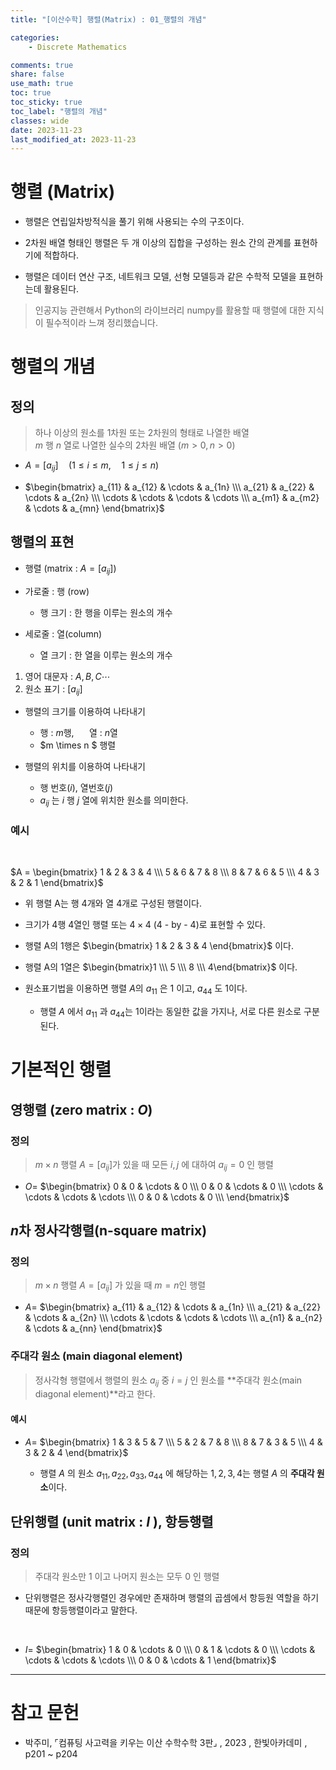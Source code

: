 ```yaml
---
title: "[이산수학] 행렬(Matrix) : 01_행렬의 개념"

categories:
    - Discrete Mathematics

comments: true
share: false
use_math: true
toc: true
toc_sticky: true
toc_label: "행렬의 개념"
classes: wide
date: 2023-11-23
last_modified_at: 2023-11-23
---
```


# 행렬 (Matrix)

* 행렬은 연립일차방적식을 풀기 위해 사용되는 수의 구조이다.  
 
* 2차원 배열 형태인 행렬은 두 개 이상의 집합을 구성하는 원소 간의 관계를 표현하기에 적합하다.  

* 행렬은 데이터 연산 구조, 네트워크 모델, 선형 모델등과 같은 수학적 모델을 표현하는데 활용된다.

> 인공지능 관련해서 Python의 라이브러리 numpy를 활용할 때 행렬에 대한 지식이 필수적이라 느껴 정리했습니다.


# 행렬의 개념

## 정의
> 하나 이상의 원소를 1차원 또는 2차원의 형태로 나열한 배열  
$m$ 행 $n$ 열로 나열한 실수의 2차원 배열 ($m > 0, n > 0$)

* $A = [a_{ij}] \quad (1 \le i \le m, \quad 1 \le j \le n)$
    
* $\begin{bmatrix}
a_{11} & a_{12} & \cdots & a_{1n} \\\  
a_{21} & a_{22} & \cdots & a_{2n} \\\  
\cdots & \cdots & \cdots & \cdots \\\  
a_{m1} & a_{m2} & \cdots & a_{mn}
\end{bmatrix}$


## 행렬의 표현

* 행렬 (matrix : $A = [a_{ij}]$)

* 가로줄 : 행 (row)
    - 행 크기 : 한 행을 이루는 원소의 개수 
* 세로줄 : 열(column)
    - 열 크기 : 한 열을 이루는 원소의 개수

1. 영어 대문자 : $A, B, C \cdots$
2. 원소 표기 : $[a_{ij}]$

* 행렬의 크기를 이용하여 나타내기
    * 행 : $m$행, $\quad$ 열 : $n$열
    * $m \times n $ 행렬

* 행렬의 위치를 이용하여 나타내기
    * 행 번호($i$), 열번호($j$)
    * $a_{ij}$ 는 $i$ 행 $j$ 열에 위치한 원소를 의미한다.

### 예시
<br>

$A = \begin{bmatrix}
1 & 2 & 3 & 4 \\\  
5 & 6 & 7 & 8 \\\  
8 & 7 & 6 & 5 \\\  
4 & 3 & 2 & 1
\end{bmatrix}$

* 위 행렬 A는 행 4개와 열 4개로 구성된 행렬이다.

* 크기가 4행 4열인 행렬 또는 $4 \times 4$ (4 - by - 4)로 표현할 수 있다.

* 행렬 A의 1행은 $\begin{bmatrix} 1 & 2 & 3 & 4 \end{bmatrix}$ 이다.

* 행렬 A의 1열은 $\begin{bmatrix}1 \\\   5 \\\   8 \\\   4\end{bmatrix}$ 이다.

* 원소표기법을 이용하면 행렬 $A$의 $a_{11}$ 은 $1$ 이고, $a_{44}$ 도 1이다.
    - 행렬 $A$ 에서 $a_{11}$ 과 $a_{44}$는 $1$이라는 동일한 값을 가지나, 서로 다른 원소로 구분된다.


# 기본적인 행렬

## 영행렬 (zero matrix : $O$)

### 정의 

> $m \times n$ 행렬 $A = [a_{ij}]$가 있을 때 모든 $i, j$ 에 대하여 $a_{ij} = 0$ 인 행렬

* $O =$
$\begin{bmatrix}
0 & 0 & \cdots & 0 \\\  
0 & 0 & \cdots & 0 \\\  
\cdots & \cdots & \cdots & \cdots \\\  
0 & 0 & \cdots & 0 \\\  
\end{bmatrix}$


## $n$차 정사각행렬(n-square matrix)

### 정의

> $m \times n$ 행렬 $A = [a_{ij}]$ 가 있을 때 $m = n$인 행렬

* $A =$
$\begin{bmatrix}
a_{11} & a_{12} & \cdots & a_{1n} \\\  
a_{21} & a_{22} & \cdots & a_{2n} \\\  
\cdots & \cdots & \cdots & \cdots \\\  
a_{n1} & a_{n2} & \cdots & a_{nn}
\end{bmatrix}$


### 주대각 원소 (main diagonal element)
> 정사각형 행렬에서 행렬의 원소 $a_{ij}$ 중 $i = j$ 인 원소를 **주대각 원소(main diagonal element)**라고 한다.

#### 예시

* $A =$ 
$\begin{bmatrix}
1 & 3 & 5 & 7 \\\  
5 & 2 & 7 & 8 \\\  
8 & 7 & 3 & 5 \\\  
4 & 3 & 2 & 4
\end{bmatrix}$
    
    * 행렬 $A$ 의 원소 $a_{11}, a_{22}, a_{33}, a_{44}$ 에 해당하는 $1, 2, 3, 4$는 행렬 $A$ 의 **주대각 원소**이다.


## 단위행렬 (unit matrix : $I$ ), 항등행렬 

### 정의

> 주대각 원소만 1 이고 나머지 원소는 모두 0 인 행렬

* 단위행렬은 정사각행렬인 경우에만 존재하며 행렬의 곱셈에서 항등원 역할을 하기때문에 항등행렬이라고 말한다.

<br>

* $I =$
$\begin{bmatrix}
1 & 0 & \cdots & 0 \\\  
0 & 1 & \cdots & 0 \\\  
\cdots & \cdots & \cdots & \cdots \\\  
0 & 0 & \cdots & 1
\end{bmatrix}$

---

# 참고 문헌
* 박주미, ⌜컴퓨팅 사고력을 키우는 이산 수학수학 3판⌟ , 2023 , 한빛아카데미 , p201 ~ p204


